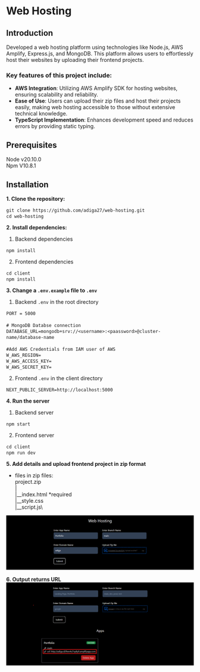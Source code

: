 # Web Hosting

## Introduction
Developed a web hosting platform using technologies like Node.js, AWS Amplify, Express.js, and MongoDB. This platform allows users to effortlessly host their websites by uploading their frontend projects. 

### Key features of this project include:

* **AWS Integration**: Utilizing AWS Amplify SDK for hosting websites, ensuring scalability and reliability.
* **Ease of Use**: Users can upload their zip files and host their projects easily, making web hosting accessible to those without extensive technical knowledge.
* **TypeScript Implementation**: Enhances development speed and reduces errors by providing static typing.

## Prerequisites
Node v20.10.0\
Npm V10.8.1

## Installation
**1. Clone the repository:**
```
git clone https://github.com/adiga27/web-hosting.git
cd web-hosting
```
**2. Install dependencies:**
1. Backend dependencies
```
npm install
```
2. Frontend dependencies
```
cd client
npm install
```
**3. Change a `.env.example` file to `.env`**
1. Backend `.env` in the root directory
```
PORT = 5000

# MongoDB Databse connection
DATABASE_URL=mongodb+srv://<username>:<paassword>@cluster-name/database-name

#Add AWS Credentials from IAM user of AWS
W_AWS_REGION=
W_AWS_ACCESS_KEY=
W_AWS_SECRET_KEY=
```
2. Frontend `.env` in the client directory
```
NEXT_PUBLIC_SERVER=http://localhost:5000
```

**4. Run the server**
1. Backend server
```
npm start
```
2. Frontend server
```
cd client
npm run dev
```

**5. Add details and upload frontend project in zip format**
* files in zip files:\
    project.zip\
    |\
    |__index.html *required\
    |__style.css\
    |__script.js\

![alt text](./public/uploadFiles.png) 

**6. Output returns URL**
![alt text](./public/output.png)